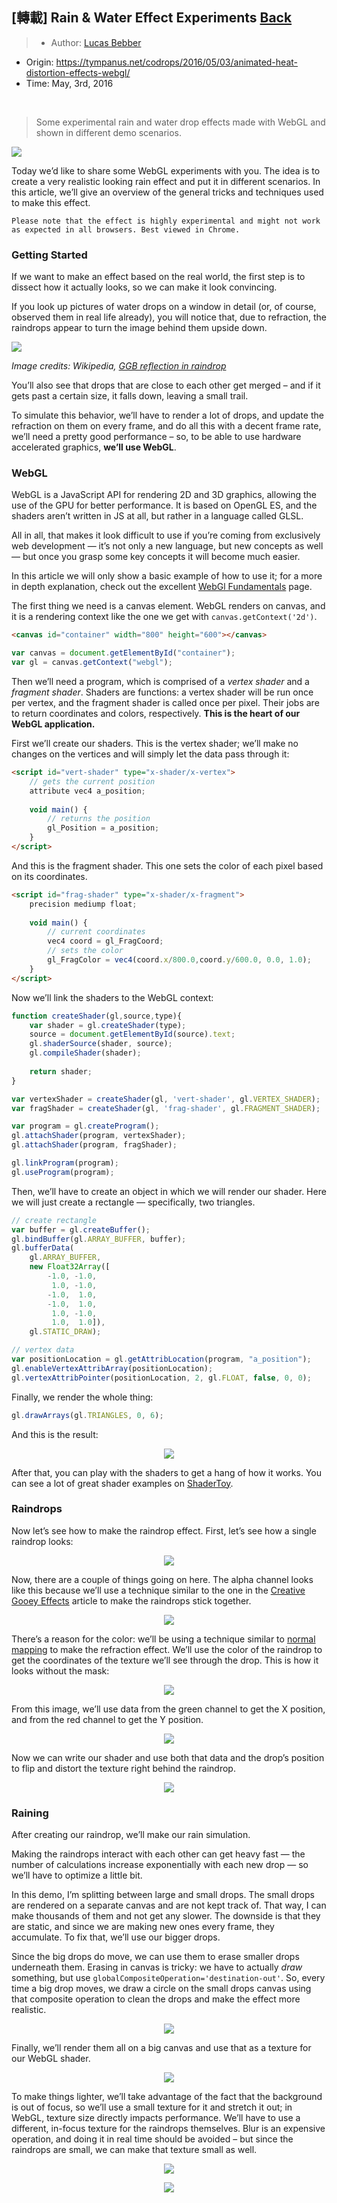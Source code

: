 ## [轉載] Rain & Water Effect Experiments [Back](./../post.md)

> - Author: [Lucas Bebber](https://github.com/lbebber)
- Origin: https://tympanus.net/codrops/2016/05/03/animated-heat-distortion-effects-webgl/
- Time: May, 3rd, 2016

<br />

> Some experimental rain and water drop effects made with WebGL and shown in different demo scenarios.

<p aling="center">
    <img src="./RainEffects.jpg" />
</p>

Today we’d like to share some WebGL experiments with you. The idea is to create a very realistic looking rain effect and put it in different scenarios. In this article, we’ll give an overview of the general tricks and techniques used to make this effect.

```
Please note that the effect is highly experimental and might not work as expected in all browsers. Best viewed in Chrome.
```

### Getting Started

If we want to make an effect based on the real world, the first step is to dissect how it actually looks, so we can make it look convincing.

If you look up pictures of water drops on a window in detail (or, of course, observed them in real life already), you will notice that, due to refraction, the raindrops appear to turn the image behind them upside down.

<p aling="center">
    <img src="./755px-GGB_reflection_in_raindrops.jpg" />
</p>
<p aling="center">
    <i>Image credits: Wikipedia, <a href="https://en.wikipedia.org/wiki/File:GGB_reflection_in_raindrops.jpg" target="_blank">GGB reflection in raindrop</a></i>
</p>

You’ll also see that drops that are close to each other get merged – and if it gets past a certain size, it falls down, leaving a small trail.

To simulate this behavior, we’ll have to render a lot of drops, and update the refraction on them on every frame, and do all this with a decent frame rate, we’ll need a pretty good performance – so, to be able to use hardware accelerated graphics, **we’ll use WebGL**.

### WebGL

WebGL is a JavaScript API for rendering 2D and 3D graphics, allowing the use of the GPU for better performance. It is based on OpenGL ES, and the shaders aren’t written in JS at all, but rather in a language called GLSL.

All in all, that makes it look difficult to use if you’re coming from exclusively web development — it’s not only a new language, but new concepts as well — but once you grasp some key concepts it will become much easier.

In this article we will only show a basic example of how to use it; for a more in depth explanation, check out the excellent [WebGl Fundamentals](http://webglfundamentals.org/) page.

The first thing we need is a canvas element. WebGL renders on canvas, and it is a rendering context like the one we get with `canvas.getContext('2d')`.

```html
<canvas id="container" width="800" height="600"></canvas>
```

```js
var canvas = document.getElementById("container");
var gl = canvas.getContext("webgl");
```

Then we’ll need a program, which is comprised of a *vertex shader* and a *fragment shader*. Shaders are functions: a vertex shader will be run once per vertex, and the fragment shader is called once per pixel. Their jobs are to return coordinates and colors, respectively. **This is the heart of our WebGL application.**

First we’ll create our shaders. This is the vertex shader; we’ll make no changes on the vertices and will simply let the data pass through it:

```html
<script id="vert-shader" type="x-shader/x-vertex">
    // gets the current position
    attribute vec4 a_position;
    
    void main() {
        // returns the position
        gl_Position = a_position;
    }
</script>
```

And this is the fragment shader. This one sets the color of each pixel based on its coordinates.

```html
<script id="frag-shader" type="x-shader/x-fragment">
    precision mediump float;
    
    void main() {
        // current coordinates
        vec4 coord = gl_FragCoord;
        // sets the color
        gl_FragColor = vec4(coord.x/800.0,coord.y/600.0, 0.0, 1.0);
    }
</script>
```

Now we’ll link the shaders to the WebGL context:

```js
function createShader(gl,source,type){
    var shader = gl.createShader(type);
    source = document.getElementById(source).text;
    gl.shaderSource(shader, source);
    gl.compileShader(shader);
    
    return shader;
}

var vertexShader = createShader(gl, 'vert-shader', gl.VERTEX_SHADER);
var fragShader = createShader(gl, 'frag-shader', gl.FRAGMENT_SHADER);

var program = gl.createProgram();
gl.attachShader(program, vertexShader);
gl.attachShader(program, fragShader);

gl.linkProgram(program);
gl.useProgram(program);
```

Then, we’ll have to create an object in which we will render our shader. Here we will just create a rectangle — specifically, two triangles.

```js
// create rectangle
var buffer = gl.createBuffer();
gl.bindBuffer(gl.ARRAY_BUFFER, buffer);
gl.bufferData(
    gl.ARRAY_BUFFER,
    new Float32Array([
        -1.0, -1.0,
         1.0, -1.0,
        -1.0,  1.0,
        -1.0,  1.0,
         1.0, -1.0,
         1.0,  1.0]),
    gl.STATIC_DRAW);

// vertex data
var positionLocation = gl.getAttribLocation(program, "a_position");
gl.enableVertexAttribArray(positionLocation);
gl.vertexAttribPointer(positionLocation, 2, gl.FLOAT, false, 0, 0);
```

Finally, we render the whole thing:

```js
gl.drawArrays(gl.TRIANGLES, 0, 6);
```

And this is the result:

<p align="center">
    <img src="./webgl-1.png" />
</p>

After that, you can play with the shaders to get a hang of how it works. You can see a lot of great shader examples on [ShaderToy](http://shadertoy.com/).

### Raindrops

Now let’s see how to make the raindrop effect. First, let’s see how a single raindrop looks:

<p align="center">
    <img src="./drop1.png" />
</p>

Now, there are a couple of things going on here.
The alpha channel looks like this because we’ll use a technique similar to the one in the [Creative Gooey Effects](http://tympanus.net/codrops/2015/03/10/creative-gooey-effects/) article to make the raindrops stick together.

<p align="center">
    <img src="./drop-merged.png" />
</p>

There’s a reason for the color: we’ll be using a technique similar to [normal mapping](https://en.wikipedia.org/wiki/Normal_mapping) to make the refraction effect. We’ll use the color of the raindrop to get the coordinates of the texture we’ll see through the drop. This is how it looks without the mask:

<p align="center">
    <img src="./drop-color.png" />
</p>

From this image, we’ll use data from the green channel to get the X position, and from the red channel to get the Y position.

<p align="center">
    <img src="./drop-color2.png" />
</p>

Now we can write our shader and use both that data and the drop’s position to flip and distort the texture right behind the raindrop.

<p align="center">
    <img src="./screen1_dropdetail.jpg" />
</p>

### Raining

After creating our raindrop, we’ll make our rain simulation.

Making the raindrops interact with each other can get heavy fast — the number of calculations increase exponentially with each new drop — so we’ll have to optimize a little bit.

In this demo, I’m splitting between large and small drops. The small drops are rendered on a separate canvas and are not kept track of. That way, I can make thousands of them and not get any slower. The downside is that they are static, and since we are making new ones every frame, they accumulate. To fix that, we’ll use our bigger drops.

Since the big drops do move, we can use them to erase smaller drops underneath them. Erasing in canvas is tricky: we have to actually *draw* something, but use `globalCompositeOperation='destination-out'`. So, every time a big drop moves, we draw a circle on the small drops canvas using that composite operation to clean the drops and make the effect more realistic.

<p align="center">
    <img src="./screen2_droptrail.jpg" />
</p>

Finally, we’ll render them all on a big canvas and use that as a texture for our WebGL shader.

<p align="center">
    <img src="./raindrops-no-texture.jpg" />
</p>

To make things lighter, we’ll take advantage of the fact that the background is out of focus, so we’ll use a small texture for it and stretch it out; in WebGL, texture size directly impacts performance. We’ll have to use a different, in-focus texture for the raindrops themselves. Blur is an expensive operation, and doing it in real time should be avoided – but since the raindrops are small, we can make that texture small as well.

<p align="center">
    <img src="./texture-drizzle-fg.png" />
</p>

<p align="center">
    <img src="./texture-drizzle-bg.png" />
</p>